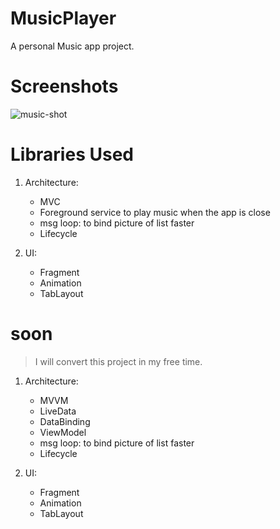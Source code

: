 # MusicPlayer
A personal Music app project.
# Screenshots
![music-shot](https://user-images.githubusercontent.com/68108673/99879360-d55b3780-2c21-11eb-8684-f3cdf32af8a8.jpg)
# Libraries Used
1. Architecture: 
   - MVC
   - Foreground service to play music when the app is close
   - msg loop: to bind picture of list faster
   - Lifecycle
   
 2. UI:
    - Fragment
    - Animation
    - TabLayout
    
 # soon
 > I will convert this project in my free time.
 1. Architecture: 
     - MVVM
     - LiveData
     - DataBinding
     - ViewModel
     - msg loop: to bind picture of list faster
     - Lifecycle
   
 2. UI:
     - Fragment
     - Animation
     - TabLayout
